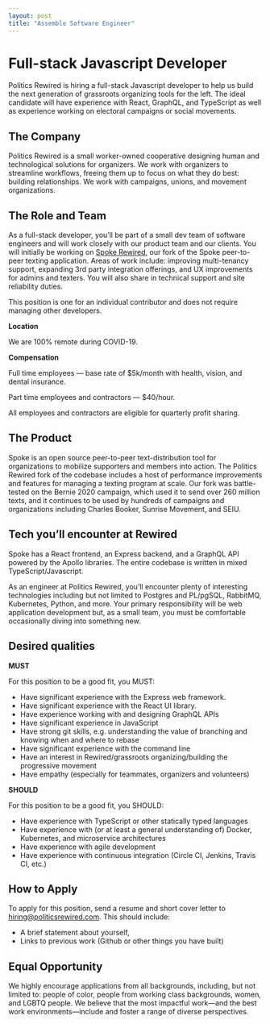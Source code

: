 ```yaml
---
layout: post
title: "Assemble Software Engineer"
---
```


# Full-stack Javascript Developer

Politics Rewired is hiring a full-stack Javascript developer to help us build the next generation of grassroots organizing tools for the left. The ideal candidate will have experience with React, GraphQL, and TypeScript as well as experience working on electoral campaigns or social movements.

## The Company

Politics Rewired is a small worker-owned cooperative designing human and technological solutions for organizers. We work with organizers to streamline workflows, freeing them up to focus on what they do best: building relationships. We work with campaigns, unions, and movement organizations.

## The Role and Team

As a full-stack developer, you’ll be part of a small dev team of software engineers and will work closely with our product team and our clients. You will initially be working on [Spoke Rewired](https://github.com/politics-rewired/Spoke), our fork of the Spoke peer-to-peer texting application. Areas of work include: improving multi-tenancy support, expanding 3rd party integration offerings, and UX improvements for admins and texters. You will also share in technical support and site reliability duties.

This position is one for an individual contributor and does not require managing other developers.

**Location**

We are 100% remote during COVID-19.

**Compensation**

Full time employees — base rate of \$5k/month with health, vision, and dental insurance.

Part time employees and contractors — \$40/hour.

All employees and contractors are eligible for quarterly profit sharing.

## The Product

Spoke is an open source peer-to-peer text-distribution tool for organizations to mobilize supporters and members into action. The Politics Rewired fork of the codebase includes a host of performance improvements and features for managing a texting program at scale. Our fork was battle-tested on the Bernie 2020 campaign, which used it to send over 260 million texts, and it continues to be used by hundreds of campaigns and organizations including Charles Booker, Sunrise Movement, and SEIU.

## Tech you’ll encounter at Rewired

Spoke has a React frontend, an Express backend, and a GraphQL API powered by the Apollo libraries. The entire codebase is written in mixed TypeScript/Javascript.

As an engineer at Politics Rewired, you’ll encounter plenty of interesting technologies including but not limited to Postgres and PL/pgSQL, RabbitMQ, Kubernetes, Python, and more. Your primary responsibility will be web application development but, as a small team, you must be comfortable occasionally diving into something new.

## Desired qualities

**MUST**

For this position to be a good fit, you MUST:

- Have significant experience with the Express web framework.
- Have significant experience with the React UI library.
- Have experience working with and designing GraphQL APIs
- Have significant experience in JavaScript
- Have strong git skills, e.g. understanding the value of branching and knowing when and where to rebase
- Have significant experience with the command line
- Have an interest in Rewired/grassroots organizing/building the progressive movement
- Have empathy (especially for teammates, organizers and volunteers)

**SHOULD**

For this position to be a good fit, you SHOULD:

- Have experience with TypeScript or other statically typed languages
- Have experience with (or at least a general understanding of) Docker, Kubernetes, and microservice architectures
- Have experience with agile development
- Have experience with continuous integration (Circle CI, Jenkins, Travis CI, etc.)

## How to Apply

To apply for this position, send a resume and short cover letter to [hiring@politicsrewired.com](mailto:hiring@politicsrewired.com). This should include:

- A brief statement about yourself,
- Links to previous work (Github or other things you have built)

## Equal Opportunity

We highly encourage applications from all backgrounds, including, but not limited to: people of color, people from working class backgrounds, women, and LGBTQ people. We believe that the most impactful work—and the best work environments—include and foster a range of diverse perspectives.
